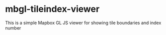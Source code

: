 # mbgl-tileindex-viewer
This is a simple Mapbox GL JS viewer for showing tile boundaries and index number
